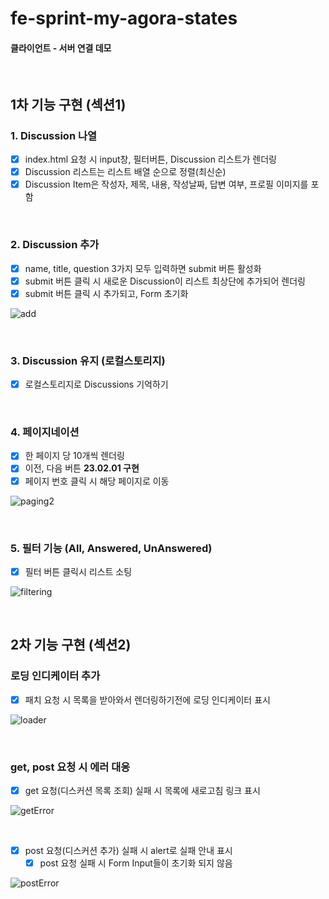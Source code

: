 # fe-sprint-my-agora-states

#### 클라이언트 - 서버 연결 데모



<br>

## 1차 기능 구현 (섹션1)

### 1. Discussion 나열

- [x] index.html 요청 시 input창, 필터버튼, Discussion 리스트가 렌더링
- [x] Discussion 리스트는 리스트 배열 순으로 정렬(최신순)
- [x] Discussion Item은 작성자, 제목, 내용, 작성날짜, 답변 여부, 프로필 이미지를 포함

<br>

### 2. Discussion 추가

- [x] name, title, question 3가지 모두 입력하면 submit 버튼 활성화
- [x] submit 버튼 클릭 시 새로운 Discussion이 리스트 최상단에 추가되어 렌더링
- [x] submit 버튼 클릭 시 추가되고, Form 초기화

![add](https://user-images.githubusercontent.com/41741221/211489651-b05eeeae-35c7-4e29-b3cc-6036580c6e66.gif)

<br>

### 3. Discussion 유지 (로컬스토리지)

- [x] 로컬스토리지로 Discussions 기억하기

<br>

### 4. 페이지네이션

- [x] 한 페이지 당 10개씩 렌더링
- [x] 이전, 다음 버튼 **23.02.01 구현**
- [x] 페이지 번호 클릭 시 해당 페이지로 이동

![paging2](https://user-images.githubusercontent.com/41741221/215812821-82765965-3671-4c49-8554-a4ef4f633dc6.gif)

<br>

### 5. 필터 기능 (All, Answered, UnAnswered)

- [x] 필터 버튼 클릭시 리스트 소팅

![filtering](https://user-images.githubusercontent.com/41741221/211489670-5c223222-f3f0-453b-a172-38eb0048efcd.gif)

<br>

## 2차 기능 구현 (섹션2)

### 로딩 인디케이터 추가

- [x] 패치 요청 시 목록을 받아와서 렌더링하기전에 로딩 인디케이터 표시

![loader](https://user-images.githubusercontent.com/41741221/217748997-e40682a1-cd29-4e64-8f27-24d16446d740.gif)

<br>

### get, post 요청 시 에러 대응

- [x] get 요청(디스커션 목록 조회) 실패 시 목록에 새로고침 링크 표시

![getError](https://user-images.githubusercontent.com/41741221/217749043-1151e05d-97c6-4dce-9975-0c3c30b0a04b.gif)

<br>

- [x] post 요청(디스커션 추가) 실패 시 alert로 실패 안내 표시
  - [x] post 요청 실패 시 Form Input들이 초기화 되지 않음
  
![postError](https://user-images.githubusercontent.com/41741221/217749774-d700e864-4654-4ce8-9e43-516f46fbde77.gif)

